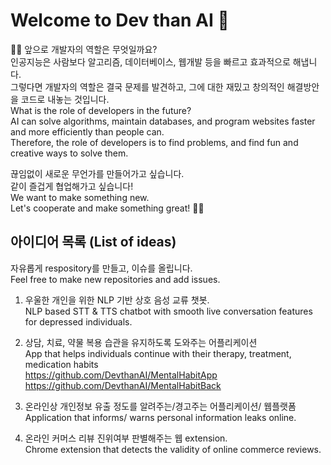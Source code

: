# Welcome to Dev than AI 👋

🙋‍♀️ 앞으로 개발자의 역할은 무엇일까요?  
인공지능은 사람보다 알고리즘, 데이터베이스, 웹개발 등을 빠르고 효과적으로 해냅니다.  
그렇다면 개발자의 역할은 결국 문제를 발견하고, 그에 대한 재밌고 창의적인 해결방안을 코드로 내놓는 것입니다.  
What is the role of developers in the future?  
AI can solve algorithms, maintain databases, and program websites faster and more efficiently than people can.  
Therefore, the role of developers is to find problems, and find fun and creative ways to solve them.  

끊임없이 새로운 무언가를 만들어가고 싶습니다.  
같이 즐겁게 협업해가고 싶습니다!  
We want to make something new.  
Let's cooperate and make something great! 🙋‍♀️

## 아이디어 목록 (List of ideas)  
자유롭게 respository를 만들고, 이슈를 올립니다.  
Feel free to make new repositories and add issues.  

1. 우울한 개인을 위한 NLP 기반 상호 음성 교류 챗봇.  
NLP based STT & TTS chatbot with smooth live conversation features for depressed individuals.  
 
2. 상담, 치료, 약물 복용 습관을 유지하도록 도와주는 어플리케이션  
App that helps individuals continue with their therapy, treatment, medication habits  
https://github.com/DevthanAI/MentalHabitApp  
https://github.com/DevthanAI/MentalHabitBack  

3. 온라인상 개인정보 유출 정도를 알려주는/경고주는 어플리케이션/ 웹플랫폼  
Application that informs/ warns personal information leaks online.  

4. 온라인 커머스 리뷰 진위여부 판별해주는 웹 extension.  
Chrome extension that detects the validity of online commerce reviews.  
